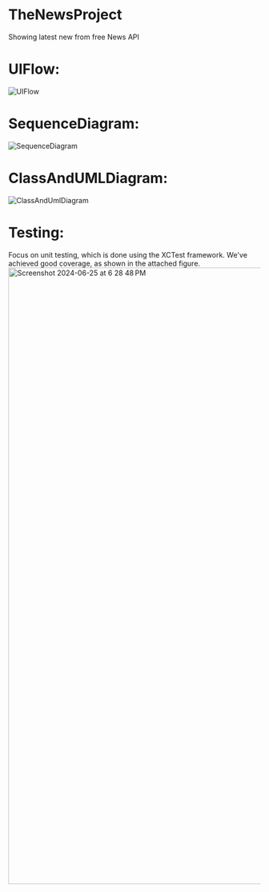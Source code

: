 # TheNewsProject
Showing latest new from free News API

# UIFlow:
![UIFlow](https://github.com/badal1104/TheNewsProject-main/assets/36571426/e7c9549b-f66e-481f-b491-f09b6cdb246f)


# SequenceDiagram:
![SequenceDiagram](https://github.com/badal1104/TheNewsProject-main/assets/36571426/e7d674a5-d3a0-4aaa-96b6-57087ed25b8f)


# ClassAndUMLDiagram:
![ClassAndUmlDiagram](https://github.com/badal1104/TheNewsProject-main/assets/36571426/eee036e6-5e7d-458f-8446-099feee490e0)


# Testing:
Focus on unit testing, which is done using the XCTest framework. We've achieved good coverage, as shown in the attached figure.
<img width="1233" alt="Screenshot 2024-06-25 at 6 28 48 PM" src="https://github.com/badal1104/TheNewsProject-main/assets/36571426/da0e4d22-79f7-47cc-bee0-e96f9ad05f4b">
